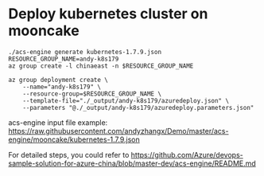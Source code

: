 # Deploy kubernetes cluster on mooncake
```
./acs-engine generate kubernetes-1.7.9.json
RESOURCE_GROUP_NAME=andy-k8s179
az group create -l chinaeast -n $RESOURCE_GROUP_NAME

az group deployment create \
    --name="andy-k8s179" \
    --resource-group=$RESOURCE_GROUP_NAME \
    --template-file="./_output/andy-k8s179/azuredeploy.json" \
    --parameters "@./_output/andy-k8s179/azuredeploy.parameters.json"
```

acs-engine input file example: https://raw.githubusercontent.com/andyzhangx/Demo/master/acs-engine/mooncake/kubernetes-1.7.9.json

For detailed steps, you could refer to https://github.com/Azure/devops-sample-solution-for-azure-china/blob/master-dev/acs-engine/README.md
